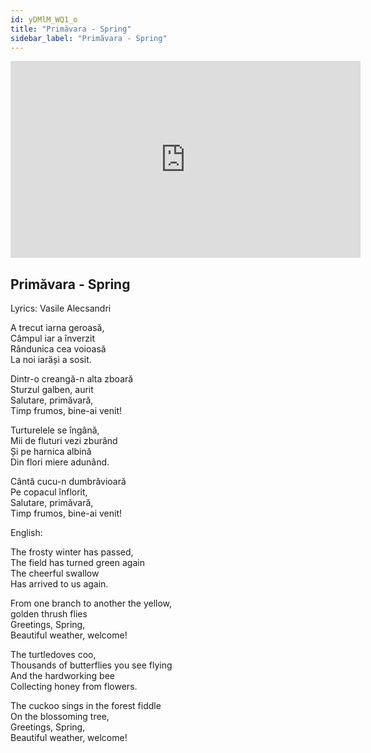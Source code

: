 ```yaml
---
id: yDMlM_WQ1_o
title: "Primăvara - Spring"
sidebar_label: "Primăvara - Spring"
---
```


<div class="video-float-container">
  <iframe
    width="560"
    height="315"
    src="https://www.youtube.com/embed/yDMlM_WQ1_o"
    title="YouTube video player"
    frameborder="0"
    allow="accelerometer; autoplay; clipboard-write; encrypted-media; gyroscope; picture-in-picture; web-share"
    referrerpolicy="strict-origin-when-cross-origin"
    allowfullscreen
  ></iframe>
</div>

## Primăvara - Spring

Lyrics: Vasile Alecsandri

A trecut iarna geroasă,  
Câmpul iar a înverzit  
Rândunica cea voioasă  
La noi iarăși a sosit.

Dintr-o creangă-n alta zboară  
Sturzul galben, aurit  
Salutare, primăvară,  
Timp frumos, bine-ai venit!

Turturelele se îngână,  
Mii de fluturi vezi zburând  
Și pe harnica albină  
Din flori miere adunând.

Cântă cucu-n dumbrăvioară  
Pe copacul înflorit,  
Salutare, primăvară,  
Timp frumos, bine-ai venit!

English:

The frosty winter has passed,  
The field has turned green again  
The cheerful swallow  
Has arrived to us again.

From one branch to another the yellow,   
golden thrush flies  
Greetings, Spring,  
Beautiful weather, welcome!

The turtledoves coo,  
Thousands of butterflies you see flying  
And the hardworking bee  
Collecting honey from flowers.

The cuckoo sings in the forest fiddle  
On the blossoming tree,  
Greetings, Spring,  
Beautiful weather, welcome!
